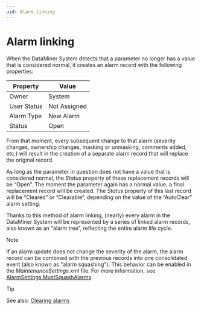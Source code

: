 ```yaml
---
uid: Alarm_linking
---
```


# Alarm linking

When the DataMiner System detects that a parameter no longer has a value that is considered normal, it creates an alarm record with the following properties:

| Property    | Value        |
|-------------|--------------|
| Owner       | System       |
| User Status | Not Assigned |
| Alarm Type  | New Alarm    |
| Status      | Open         |

From that moment, every subsequent change to that alarm (severity changes, ownership changes, masking or unmasking, comments added, etc.) will result in the creation of a separate alarm record that will replace the original record.

As long as the parameter in question does not have a value that is considered normal, the *Status* property of these replacement records will be “Open”. The moment the parameter again has a normal value, a final replacement record will be created. The *Status* property of this last record will be “Cleared” or “Clearable”, depending on the value of the “AutoClear” alarm setting.

Thanks to this method of alarm linking, (nearly) every alarm in the DataMiner System will be represented by a series of linked alarm records, also known as an “alarm tree”, reflecting the entire alarm life cycle.

> [!NOTE]
> If an alarm update does not change the severity of the alarm, the alarm record can be combined with the previous records into one consolidated event (also known as "alarm squashing"). This behavior can be enabled in the *MaintenanceSettings.xml* file. For more information, see [AlarmSettings.MustSquashAlarms](xref:MaintenanceSettings_xml#alarmsettingsmustsquashalarms).

> [!TIP]
> See also: [Clearing alarms](xref:Clearing_alarms)
